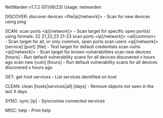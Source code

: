 NetWarden v1.7.2 (07/06/23)
Usage: netwarden <action> <type> <target>

DISCOVER:
    discover devices <file|ip[/network]>         - Scan for new devices using ping

SCAN:
    scan ports <ip[/network]> <ports>            - Scan target for specific open port(s) using formats: 22 21,22,23 21-23
    scan ports <ip[/network]> <all|common>       - Scan target for all, or only common, open ports
    scan users <default> <ip[/network]> [service] [port] [file]
                                                 - Test target for default credentials
    scan vulns <ip[/network]>                    - Scan target for known vulnerabilities
    scan new devices [hours]                     - Run default vulnerability scans for all devices discovered x hours ago
    scan new [vuln] [hours]                      - Run default vulnerability scans for all devices discovered x hours ago

GET:
    get host services <ip>                       - List services identified on host

CLEAN:
    clean [hosts|services|all] [days]            - Remove objects not seen in the last X days

SYNC:
        sync [ip]                                    - Syncronise connected services

MISC:
    help                                         - Print help
